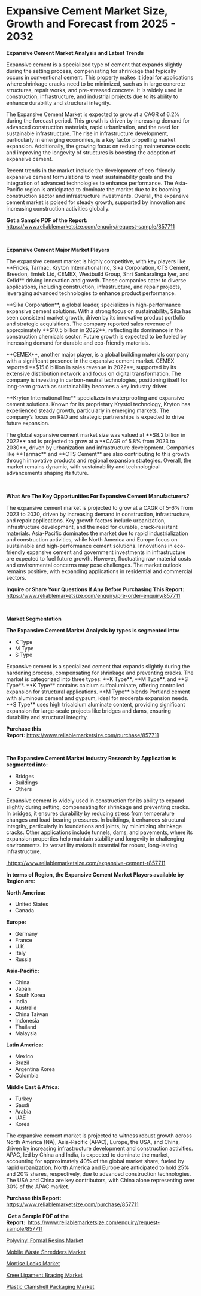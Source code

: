 <p><h1>Expansive Cement Market Size, Growth and Forecast from 2025 - 2032</h1></p><p><strong>Expansive Cement Market Analysis and Latest Trends</strong></p>
<p><p>Expansive cement is a specialized type of cement that expands slightly during the setting process, compensating for shrinkage that typically occurs in conventional cement. This property makes it ideal for applications where shrinkage cracks need to be minimized, such as in large concrete structures, repair works, and pre-stressed concrete. It is widely used in construction, infrastructure, and industrial projects due to its ability to enhance durability and structural integrity.</p><p>The Expansive Cement Market is expected to grow at a CAGR of 6.2% during the forecast period. This growth is driven by increasing demand for advanced construction materials, rapid urbanization, and the need for sustainable infrastructure. The rise in infrastructure development, particularly in emerging economies, is a key factor propelling market expansion. Additionally, the growing focus on reducing maintenance costs and improving the longevity of structures is boosting the adoption of expansive cement.</p><p>Recent trends in the market include the development of eco-friendly expansive cement formulations to meet sustainability goals and the integration of advanced technologies to enhance performance. The Asia-Pacific region is anticipated to dominate the market due to its booming construction sector and infrastructure investments. Overall, the expansive cement market is poised for steady growth, supported by innovation and increasing construction activities globally.</p></p>
<p><strong>Get a Sample PDF of the Report:&nbsp;</strong> <a href="https://www.reliablemarketsize.com/enquiry/request-sample/857711?utm_campaign=1991&utm_medium=2&utm_source=Github&utm_content=ia&utm_term=26012025&utm_id=expansive-cement">https://www.reliablemarketsize.com/enquiry/request-sample/857711</a></p>
<p>&nbsp;</p>
<p><strong>Expansive Cement Major Market Players</strong></p>
<p><p>The expansive cement market is highly competitive, with key players like **Fricks, Tarmac, Kryton International Inc, Sika Corporation, CTS Cement, Breedon, Emtek Ltd, CEMEX, Westbuild Group, Shri Sankaralinga Iyer, and Kefid** driving innovation and growth. These companies cater to diverse applications, including construction, infrastructure, and repair projects, leveraging advanced technologies to enhance product performance.</p><p>**Sika Corporation**, a global leader, specializes in high-performance expansive cement solutions. With a strong focus on sustainability, Sika has seen consistent market growth, driven by its innovative product portfolio and strategic acquisitions. The company reported sales revenue of approximately **$10.5 billion in 2022**, reflecting its dominance in the construction chemicals sector. Future growth is expected to be fueled by increasing demand for durable and eco-friendly materials.</p><p>**CEMEX**, another major player, is a global building materials company with a significant presence in the expansive cement market. CEMEX reported **$15.6 billion in sales revenue in 2022**, supported by its extensive distribution network and focus on digital transformation. The company is investing in carbon-neutral technologies, positioning itself for long-term growth as sustainability becomes a key industry driver.</p><p>**Kryton International Inc** specializes in waterproofing and expansive cement solutions. Known for its proprietary Krystol technology, Kryton has experienced steady growth, particularly in emerging markets. The company’s focus on R&D and strategic partnerships is expected to drive future expansion.</p><p>The global expansive cement market size was valued at **$8.2 billion in 2022** and is projected to grow at a **CAGR of 5.8% from 2023 to 2030**, driven by urbanization and infrastructure development. Companies like **Tarmac** and **CTS Cement** are also contributing to this growth through innovative products and regional expansion strategies. Overall, the market remains dynamic, with sustainability and technological advancements shaping its future.</p></p>
<p>&nbsp;</p>
<p><strong>What Are The Key Opportunities For Expansive Cement Manufacturers?</strong></p>
<p><p>The expansive cement market is projected to grow at a CAGR of 5-6% from 2023 to 2030, driven by increasing demand in construction, infrastructure, and repair applications. Key growth factors include urbanization, infrastructure development, and the need for durable, crack-resistant materials. Asia-Pacific dominates the market due to rapid industrialization and construction activities, while North America and Europe focus on sustainable and high-performance cement solutions. Innovations in eco-friendly expansive cement and government investments in infrastructure are expected to fuel future growth. However, fluctuating raw material costs and environmental concerns may pose challenges. The market outlook remains positive, with expanding applications in residential and commercial sectors.</p></p>
<p><strong>Inquire or Share Your Questions If Any Before Purchasing This Report:</strong> <a href="https://www.reliablemarketsize.com/enquiry/pre-order-enquiry/857711?utm_campaign=1991&utm_medium=2&utm_source=Github&utm_content=ia&utm_term=26012025&utm_id=expansive-cement">https://www.reliablemarketsize.com/enquiry/pre-order-enquiry/857711</a></p>
<p>&nbsp;</p>
<p><strong>Market Segmentation</strong></p>
<p><strong>The Expansive Cement Market Analysis by types is segmented into:</strong></p>
<p><ul><li>K Type</li><li>M Type</li><li>S Type</li></ul></p>
<p><p>Expansive cement is a specialized cement that expands slightly during the hardening process, compensating for shrinkage and preventing cracks. The market is categorized into three types: **K Type**, **M Type**, and **S Type**. **K Type** contains calcium sulfoaluminate, offering controlled expansion for structural applications. **M Type** blends Portland cement with aluminous cement and gypsum, ideal for moderate expansion needs. **S Type** uses high tricalcium aluminate content, providing significant expansion for large-scale projects like bridges and dams, ensuring durability and structural integrity.</p></p>
<p><strong>Purchase this Report:&nbsp;</strong><a href="https://www.reliablemarketsize.com/purchase/857711?utm_campaign=1991&utm_medium=2&utm_source=Github&utm_content=ia&utm_term=26012025&utm_id=expansive-cement">https://www.reliablemarketsize.com/purchase/857711</a></p>
<p>&nbsp;</p>
<p><strong>The Expansive Cement Market Industry Research by Application is segmented into:</strong></p>
<p><ul><li>Bridges</li><li>Buildings</li><li>Others</li></ul></p>
<p><p>Expansive cement is widely used in construction for its ability to expand slightly during setting, compensating for shrinkage and preventing cracks. In bridges, it ensures durability by reducing stress from temperature changes and load-bearing pressures. In buildings, it enhances structural integrity, particularly in foundations and joints, by minimizing shrinkage cracks. Other applications include tunnels, dams, and pavements, where its expansion properties help maintain stability and longevity in challenging environments. Its versatility makes it essential for robust, long-lasting infrastructure.</p></p>
<p><a href="https://www.reliablemarketsize.com/expansive-cement-r857711?utm_campaign=1991&utm_medium=2&utm_source=Github&utm_content=ia&utm_term=26012025&utm_id=expansive-cement">&nbsp;https://www.reliablemarketsize.com/expansive-cement-r857711</a></p>
<p><strong>In terms of Region, the Expansive Cement Market Players available by Region are:</strong></p>
<p>
    <p> <strong> North America: </strong>
        <ul>
            <li>United States</li>
            <li>Canada</li>
        </ul>
        </p> 
    <p> <strong> Europe: </strong>
        <ul>
            <li>Germany</li>
            <li>France</li>
            <li>U.K.</li>
            <li>Italy</li>
            <li>Russia</li>
        </ul>
        </p> 
    <p> <strong> Asia-Pacific: </strong>
        <ul>
            <li>China</li>
            <li>Japan</li>
            <li>South Korea</li>
            <li>India</li>
            <li>Australia</li>
            <li>China Taiwan</li>
            <li>Indonesia</li>
            <li>Thailand</li>
            <li>Malaysia</li>
        </ul>
        </p> 
    <p> <strong> Latin America: </strong>
        <ul>
            <li>Mexico</li>
            <li>Brazil</li>
            <li>Argentina Korea</li>
            <li>Colombia</li>
        </ul>
        </p> 
    <p> <strong> Middle East & Africa: </strong>
        <ul>
            <li>Turkey</li>
            <li>Saudi</li>
            <li>Arabia</li>
            <li>UAE</li>
            <li>Korea</li>
        </ul>
    </p>
    </p>
<p><p>The expansive cement market is projected to witness robust growth across North America (NA), Asia-Pacific (APAC), Europe, the USA, and China, driven by increasing infrastructure development and construction activities. APAC, led by China and India, is expected to dominate the market, accounting for approximately 40% of the global market share, fueled by rapid urbanization. North America and Europe are anticipated to hold 25% and 20% shares, respectively, due to advanced construction technologies. The USA and China are key contributors, with China alone representing over 30% of the APAC market.</p></p>
<p><strong>Purchase this Report: </strong><a href="https://www.reliablemarketsize.com/purchase/857711?utm_campaign=1991&utm_medium=2&utm_source=Github&utm_content=ia&utm_term=26012025&utm_id=expansive-cement">https://www.reliablemarketsize.com/purchase/857711</a></p>
<p>&nbsp;<strong>Get a Sample PDF of the Report:&nbsp;&nbsp;</strong><a href="https://www.reliablemarketsize.com/enquiry/request-sample/857711?utm_campaign=1991&utm_medium=2&utm_source=Github&utm_content=ia&utm_term=26012025&utm_id=expansive-cement">https://www.reliablemarketsize.com/enquiry/request-sample/857711</a></p>
<p><strong></strong></p>
<p><p><a href="https://www.linkedin.com/pulse/polyvinyl-formal-resinsmarket-analysis-forecastinggrowth-gqbmf?utm_campaign=1991&utm_medium=2&utm_source=Github&utm_content=ia&utm_term=26012025&utm_id=expansive-cement">Polyvinyl Formal Resins Market</a></p><p><a href="https://www.linkedin.com/pulse/growth-trajectory-mobile-waste-shredders-market-2025-2032-judpf?utm_campaign=1991&utm_medium=2&utm_source=Github&utm_content=ia&utm_term=26012025&utm_id=expansive-cement">Mobile Waste Shredders Market</a></p><p><a href="https://www.linkedin.com/pulse/market-size-trends-mortise-locks-146-cagr-expected-from-2025-oqrxf?utm_campaign=1991&utm_medium=2&utm_source=Github&utm_content=ia&utm_term=26012025&utm_id=expansive-cement">Mortise Locks Market</a></p><p><a href="https://www.linkedin.com/pulse/in-depth-study-knee-ligament-bracing-market-size-dynamics-wtjmf?utm_campaign=1991&utm_medium=2&utm_source=Github&utm_content=ia&utm_term=26012025&utm_id=expansive-cement">Knee Ligament Bracing Market</a></p><p><a href="https://www.linkedin.com/pulse/current-evaluation-future-outlook-plastic-clamshell-packaging-jikwf?utm_campaign=1991&utm_medium=2&utm_source=Github&utm_content=ia&utm_term=26012025&utm_id=expansive-cement">Plastic Clamshell Packaging Market</a></p></p>